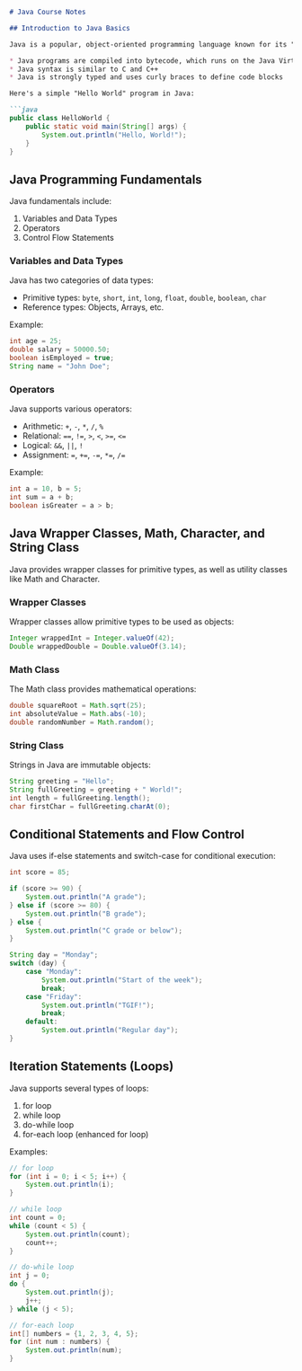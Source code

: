 
```markdown
# Java Course Notes

## Introduction to Java Basics

Java is a popular, object-oriented programming language known for its "write once, run anywhere" capability. Here are some key points about Java:

* Java programs are compiled into bytecode, which runs on the Java Virtual Machine (JVM)
* Java syntax is similar to C and C++
* Java is strongly typed and uses curly braces to define code blocks

Here's a simple "Hello World" program in Java:

```java
public class HelloWorld {
    public static void main(String[] args) {
        System.out.println("Hello, World!");
    }
}
```

## Java Programming Fundamentals

Java fundamentals include:

1. Variables and Data Types
2. Operators
3. Control Flow Statements

### Variables and Data Types

Java has two categories of data types:

* Primitive types: `byte`, `short`, `int`, `long`, `float`, `double`, `boolean`, `char`
* Reference types: Objects, Arrays, etc.

Example:

```java
int age = 25;
double salary = 50000.50;
boolean isEmployed = true;
String name = "John Doe";
```

### Operators

Java supports various operators:

* Arithmetic: `+`, `-`, `*`, `/`, `%`
* Relational: `==`, `!=`, `>`, `<`, `>=`, `<=`
* Logical: `&&`, `||`, `!`
* Assignment: `=`, `+=`, `-=`, `*=`, `/=`

Example:

```java
int a = 10, b = 5;
int sum = a + b;
boolean isGreater = a > b;
```

## Java Wrapper Classes, Math, Character, and String Class

Java provides wrapper classes for primitive types, as well as utility classes like Math and Character.

### Wrapper Classes

Wrapper classes allow primitive types to be used as objects:

```java
Integer wrappedInt = Integer.valueOf(42);
Double wrappedDouble = Double.valueOf(3.14);
```

### Math Class

The Math class provides mathematical operations:

```java
double squareRoot = Math.sqrt(25);
int absoluteValue = Math.abs(-10);
double randomNumber = Math.random();
```

### String Class

Strings in Java are immutable objects:

```java
String greeting = "Hello";
String fullGreeting = greeting + " World!";
int length = fullGreeting.length();
char firstChar = fullGreeting.charAt(0);
```

## Conditional Statements and Flow Control

Java uses if-else statements and switch-case for conditional execution:

```java
int score = 85;

if (score >= 90) {
    System.out.println("A grade");
} else if (score >= 80) {
    System.out.println("B grade");
} else {
    System.out.println("C grade or below");
}

String day = "Monday";
switch (day) {
    case "Monday":
        System.out.println("Start of the week");
        break;
    case "Friday":
        System.out.println("TGIF!");
        break;
    default:
        System.out.println("Regular day");
}
```

## Iteration Statements (Loops)

Java supports several types of loops:

1. for loop
2. while loop
3. do-while loop
4. for-each loop (enhanced for loop)

Examples:

```java
// for loop
for (int i = 0; i < 5; i++) {
    System.out.println(i);
}

// while loop
int count = 0;
while (count < 5) {
    System.out.println(count);
    count++;
}

// do-while loop
int j = 0;
do {
    System.out.println(j);
    j++;
} while (j < 5);

// for-each loop
int[] numbers = {1, 2, 3, 4, 5};
for (int num : numbers) {
    System.out.println(num);
}
```

